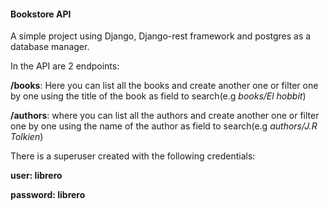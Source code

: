 #### **Bookstore API**

A simple project using Django, Django-rest framework and postgres as a database manager.

In the API are 2 endpoints:

**/books**: Here you can list all the books and create another one or
filter one by one using the title of the book as field to search(e.g _books/El hobbit_)

**/authors**: where you can list all the authors and create another one or
filter one by one using the name of the author as field to search(e.g _authors/J.R Tolkien_)

There is a superuser created with the following credentials:

**user: librero**

**password: librero**